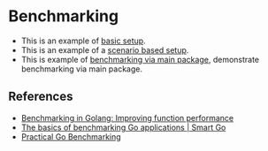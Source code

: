 # Benchmarking

* This is an example of [basic setup](./ex1/oneoff_test.go).
* This is an example of a [scenario based setup](./ex2/scenarios_test.go).
* This is example of [benchmarking via main package](./ex3/main.go), demonstrate benchmarking via main package.

## References

* [Benchmarking in Golang: Improving function performance](https://blog.logrocket.com/benchmarking-golang-improve-function-performance/)
* [The basics of benchmarking Go applications | Smart Go](https://www.youtube.com/watch?v=pF7hMugCLZU)
* [Practical Go Benchmarking](https://www.practical-go-lessons.com/chap-34-benchmarks)
